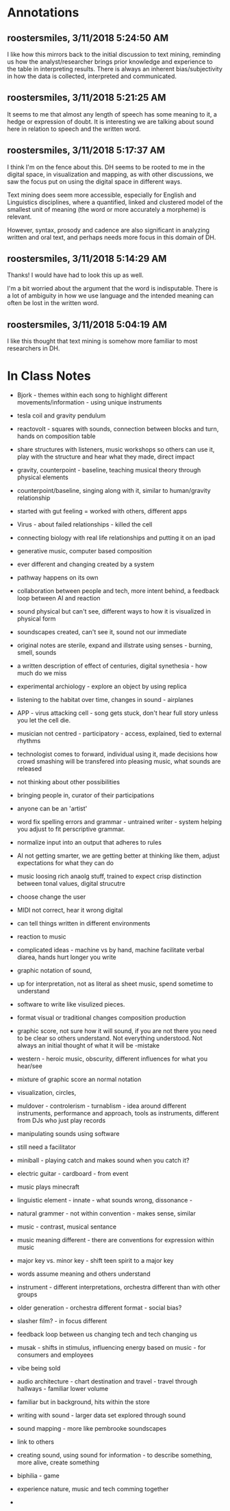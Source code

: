 # Annotations
## roostersmiles, 3/11/2018 5:24:50 AM

I like how this mirrors back to the initial discussion to text mining, reminding us how the analyst/researcher brings prior knowledge and experience to the table in interpreting results. There is always an inherent bias/subjectivity in how the data is collected, interpreted and communicated.

## roostersmiles, 3/11/2018 5:21:25 AM

It seems to me that almost any length of speech has some meaning to it, a hedge or expression of doubt. It is interesting we are talking about sound here in relation to speech and the written word.

## roostersmiles, 3/11/2018 5:17:37 AM

I think I'm on the fence about this. DH seems to be rooted to me in the digital space, in visualization and mapping, as with other discussions, we saw the focus put on using the digital space in different ways. 

Text mining does seem more accessible, especially for English and Linguistics disciplines, where a quantified, linked and clustered model of the smallest unit of meaning (the word or more accurately a morpheme) is relevant. 

However, syntax, prosody and cadence are also significant in analyzing written and oral text, and perhaps needs more focus in this domain of DH.

## roostersmiles, 3/11/2018 5:14:29 AM

Thanks! I would have had to look this up as well. 

I'm a bit worried about the argument that the word is indisputable. There is a lot of ambiguity in how we use language and the intended meaning can often be lost in the written word. 

## roostersmiles, 3/11/2018 5:04:19 AM

I like this thought that text mining is somehow more familiar to most researchers in DH. 

# In Class Notes

- Bjork - themes within each song to highlight different movements/information - using unique instruments
- tesla coil and gravity pendulum
- reactovolt - squares with sounds, connection between blocks and turn, hands on composition table
- share structures with listeners, music workshops so others can use it, play with the structure and hear what they made, direct impact
- gravity, counterpoint - baseline, teaching musical theory through physical elements
- counterpoint/baseline, singing along with it, similar to human/gravity relationship
- started with gut feeling = worked with others, different apps
- Virus - about failed relationships - killed the cell
- connecting biology with real life relationships and putting it on an ipad
- generative music, computer based composition
- ever different and changing created by a system
- pathway happens on its own
- collaboration between people and tech, more intent behind, a feedback loop between AI and reaction
- sound physical but can't see, different ways to how it is visualized in physical form
- soundscapes created, can't see it, sound not our immediate 
- original notes are sterile, expand and illstrate using senses - burning, smell, sounds
- a written description of effect of centuries, digital synethesia - how much do we miss
- experimental archiology - explore an object by using replica
- listening to the habitat over time, changes in sound - airplanes
- APP - virus attacking cell - song gets stuck, don't hear full story unless you let the cell die.
- musician not centred - participatory - access, explained, tied to external rhythms
- technologist comes to forward, individual using it, made decisions how crowd smashing will be transfered into pleasing music, what sounds are released
- not thinking about other possibilities
- bringing people in, curator of their participations
- anyone can be an 'artist'
- word fix spelling errors and grammar - untrained writer - system helping you adjust to fit perscriptive grammar. 
- normalize input into an output that adheres to rules
- AI not getting smarter, we are getting better at thinking like them, adjust expectations for what they can do
- music loosing rich anaolg stuff, trained to expect crisp distinction between tonal values, digital strucutre
- choose change the user
- MIDI not correct, hear it wrong digital
- can tell things written in different environments
- reaction to music
- complicated ideas - machine vs by hand, machine facilitate verbal diarea, hands hurt longer you write
- graphic notation of sound, 
- up for interpretation, not as literal as sheet music, spend sometime to understand
- software to write like visulized pieces.
- format visual or traditional changes composition production
- graphic score, not sure how it will sound, if you are not there you need to be clear so others understand. Not everything understood. Not always an initial thought of what it will be
-mistake
- western - heroic music, obscurity, different influences for what you hear/see
- mixture of graphic score an normal notation
- visualization, circles, 
- muldover - controlerism - turnablism - idea around different instruments, performance and approach, tools as instruments, different from DJs who just play records
- manipulating sounds using software
- still need a facilitator
- miniball - playing catch and makes sound when you catch it?
- electric guitar - cardboard - from event
- music plays minecraft
- linguistic element - innate - what sounds wrong, dissonance - 
- natural grammer - not within convention - makes sense, similar
- music - contrast, musical sentance
- music meaning different - there are conventions for expression within music
- major key vs. minor key - shift teen spirit to a major key
- words assume meaning and others understand
- instrument - different interpretations, orchestra different than with other groups
- older generation - orchestra different format - social bias?
- slasher film? - in focus different
- feedback loop between us changing tech and tech changing us
- musak - shifts in stimulus, influencing energy based on music - for consumers and employees
- vibe being sold 
- audio architecture - chart destination and travel - travel through hallways - familiar lower volume
- familiar but in background, hits within the store
- writing with sound - larger data set explored through sound
- sound mapping - more like pembrooke soundscapes
- link to others
- creating sound, using sound for information - to describe something, more alive, create something

- biphilia - game
- experience nature, music and tech comming together
- 

